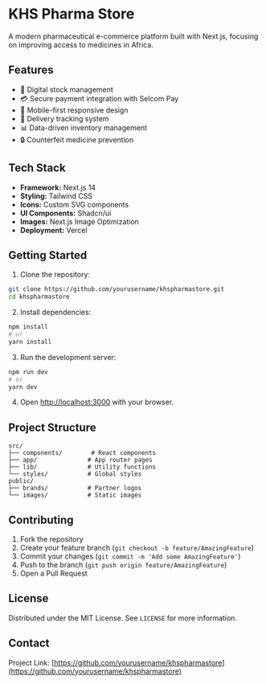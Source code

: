 # KHS Pharma Store

A modern pharmaceutical e-commerce platform built with Next.js, focusing on improving access to medicines in Africa.

## Features

- 🏪 Digital stock management
- 💳 Secure payment integration with Selcom Pay
- 📱 Mobile-first responsive design
- 🚚 Delivery tracking system
- 📊 Data-driven inventory management
- 🔒 Counterfeit medicine prevention

## Tech Stack

- **Framework:** Next.js 14
- **Styling:** Tailwind CSS
- **Icons:** Custom SVG components
- **UI Components:** Shadcn/ui
- **Images:** Next.js Image Optimization
- **Deployment:** Vercel

## Getting Started

1. Clone the repository:
```bash
git clone https://github.com/yourusername/khspharmastore.git
cd khspharmastore
```

2. Install dependencies:
```bash
npm install
# or
yarn install
```

3. Run the development server:
```bash
npm run dev
# or
yarn dev
```

4. Open [http://localhost:3000](http://localhost:3000) with your browser.

## Project Structure

```
src/
├── components/        # React components
├── app/              # App router pages
├── lib/              # Utility functions
└── styles/           # Global styles
public/
├── brands/           # Partner logos
└── images/           # Static images
```

## Contributing

1. Fork the repository
2. Create your feature branch (`git checkout -b feature/AmazingFeature`)
3. Commit your changes (`git commit -m 'Add some AmazingFeature'`)
4. Push to the branch (`git push origin feature/AmazingFeature`)
5. Open a Pull Request

## License

Distributed under the MIT License. See `LICENSE` for more information.

## Contact

Project Link: [https://github.com/yourusername/khspharmastore](https://github.com/yourusername/khspharmastore)
